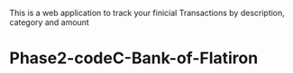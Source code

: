 This is  a web application to track your finicial Transactions by description, category and amount 
# Phase2-codeC-Bank-of-Flatiron

